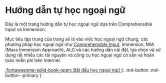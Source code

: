 # Hướng dẫn tự học ngoại ngữ
Đây là một trang hướng dẫn tự học ngoại ngữ dựa trên Comprehensible Input và Immersion.

Mục tiêu tập trung của trang sẽ là vào việc học ngoại ngữ chung, các phương pháp học ngoại ngữ như [Comprehensible Input](https://www.youtube.com/watch?v=J_EQDtpYSNM&t=20s&pp=ygUVY29tcHJlaGVuc2libGUgaW5wdXQg), Immersion, MIA (Mass Immersion Approach), ALG và các hướng dẫn cài đặt, lựa chọn và sử dụng rất nhiều các tài nguyên và công cụ học ngoại ngữ có sẵn và hoàn toàn miễn phí trên Internet.

[:fontawesome-solid-book-open: Bắt đầu học ngoại ngữ ](guide.md){: .md-button .md-button--primary }  


